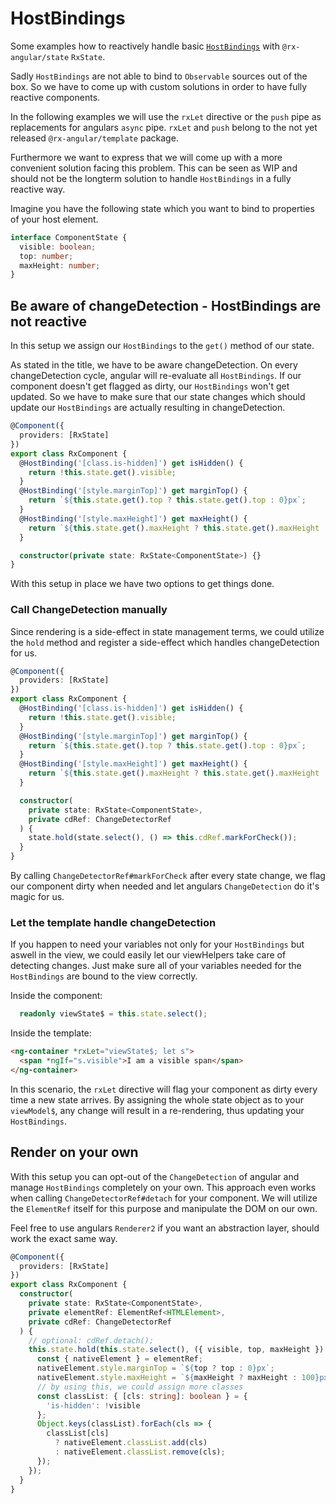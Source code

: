 # HostBindings

Some examples how to reactively handle basic [`HostBindings`](https://angular.io/api/core/HostBinding) with `@rx-angular/state` `RxState`.

Sadly `HostBindings` are not able to bind to `Observable` sources out of the box. So we have to come up with custom solutions
in order to have fully reactive components.

In the following examples we will use the `rxLet` directive or the `push` pipe as replacements for angulars `async` pipe.
`rxLet` and `push` belong to the not yet released `@rx-angular/template` package.

Furthermore we want to express that we will come up with a more convenient solution facing this problem. This can be seen as WIP and
should not be the longterm solution to handle `HostBindings` in a fully reactive way.

Imagine you have the following state which you want to bind to properties of your host element.

```ts
interface ComponentState {
  visible: boolean;
  top: number;
  maxHeight: number;
}
```

## Be aware of changeDetection - HostBindings are not reactive

In this setup we assign our `HostBindings` to the `get()` method of our state.

As stated in the title, we have to be aware changeDetection. On every changeDetection cycle, angular will re-evaluate
all `HostBindings`. If our component doesn't get flagged as dirty, our `HostBindings` won't get updated. So we have to make
sure that our state changes which should update our `HostBindings` are actually resulting in changeDetection.

```ts
@Component({
  providers: [RxState]
})
export class RxComponent {
  @HostBinding('[class.is-hidden]') get isHidden() {
    return !this.state.get().visible;
  }
  @HostBinding('[style.marginTop]') get marginTop() {
    return `${this.state.get().top ? this.state.get().top : 0}px`;
  }
  @HostBinding('[style.maxHeight]') get maxHeight() {
    return `${this.state.get().maxHeight ? this.state.get().maxHeight : 0}px`;
  }

  constructor(private state: RxState<ComponentState>) {}
}
```

With this setup in place we have two options to get things done.

### Call ChangeDetection manually

Since rendering is a side-effect in state management terms, we could utilize the `hold` method and register
a side-effect which handles changeDetection for us.

```ts
@Component({
  providers: [RxState]
})
export class RxComponent {
  @HostBinding('[class.is-hidden]') get isHidden() {
    return !this.state.get().visible;
  }
  @HostBinding('[style.marginTop]') get marginTop() {
    return `${this.state.get().top ? this.state.get().top : 0}px`;
  }
  @HostBinding('[style.maxHeight]') get maxHeight() {
    return `${this.state.get().maxHeight ? this.state.get().maxHeight : 0}px`;
  }

  constructor(
    private state: RxState<ComponentState>,
    private cdRef: ChangeDetectorRef
  ) {
    state.hold(state.select(), () => this.cdRef.markForCheck());
  }
}
```

By calling `ChangeDetectorRef#markForCheck` after every state change, we flag our component dirty when needed and let angulars
`ChangeDetection` do it's magic for us.

### Let the template handle changeDetection

If you happen to need your variables not only for your `HostBindings` but aswell in the view, we could easily let
our viewHelpers take care of detecting changes. Just make sure all of your variables needed for the `HostBindings` are bound
to the view correctly.

Inside the component:

```ts
  readonly viewState$ = this.state.select();
```

Inside the template:

```html
<ng-container *rxLet="viewState$; let s">
  <span *ngIf="s.visible">I am a visible span</span>
</ng-container>
```

In this scenario, the `rxLet` directive will flag your component as dirty every time a new state arrives. By assigning the
whole state object as to your `viewModel$`, any change will result in a re-rendering, thus updating your `HostBindings`.

## Render on your own

With this setup you can opt-out of the `ChangeDetection` of angular and manage `HostBindings` completely on your own.
This approach even works when calling `ChangeDetectorRef#detach` for your component.
We will utilize the `ElementRef` itself for this purpose and manipulate the DOM on our own.

Feel free to use angulars `Renderer2` if you want an abstraction layer, should work the exact same way.

```ts
@Component({
  providers: [RxState]
})
export class RxComponent {
  constructor(
    private state: RxState<ComponentState>,
    private elementRef: ElementRef<HTMLElement>,
    private cdRef: ChangeDetectorRef
  ) {
    // optional: cdRef.detach();
    this.state.hold(this.state.select(), ({ visible, top, maxHeight }) => {
      const { nativeElement } = elementRef;
      nativeElement.style.marginTop = `${top ? top : 0}px`;
      nativeElement.style.maxHeight = `${maxHeight ? maxHeight : 100}px`;
      // by using this, we could assign more classes
      const classList: { [cls: string]: boolean } = {
        'is-hidden': !visible
      };
      Object.keys(classList).forEach(cls => {
        classList[cls]
          ? nativeElement.classList.add(cls)
          : nativeElement.classList.remove(cls);
      });
    });
  }
}
```

